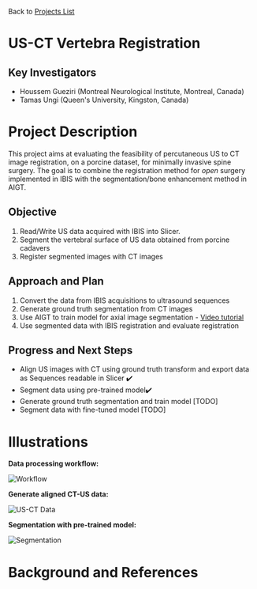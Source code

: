 Back to [Projects List](../../README.md#ProjectsList)

# US-CT Vertebra Registration

## Key Investigators

- Houssem Gueziri (Montreal Neurological Institute, Montreal, Canada)
- Tamas Ungi (Queen's University, Kingston, Canada)

# Project Description

This project aims at evaluating the feasibility of percutaneous US to CT image registration, on a porcine dataset, for minimally invasive spine surgery. 
The goal is to combine the registration method for _open_ surgery implemented in IBIS with the segmentation/bone enhancement method in AIGT.

## Objective

<!-- Describe here WHAT you would like to achieve (what you will have as end result). -->

1. Read/Write US data acquired with IBIS into Slicer.
3. Segment the vertebral surface of US data obtained from porcine cadavers
4. Register segmented images with CT images

## Approach and Plan

<!-- Describe here HOW you would like to achieve the objectives stated above. -->

1. Convert the data from IBIS acquisitions to ultrasound sequences
2. Generate ground truth segmentation from CT images
3. Use AIGT to train model for axial image segmentation - [Video tutorial](https://youtu.be/l0BcW8c9CnI)
4. Use segmented data with IBIS registration and evaluate registration

## Progress and Next Steps

<!-- Update this section as you make progress, describing of what you have ACTUALLY DONE. If there are specific steps that you could not complete then you can describe them here, too. -->

- Align US images with CT using ground truth transform and export data as Sequences readable in Slicer :heavy_check_mark:
- Segment data using pre-trained model:heavy_check_mark:
- Generate ground truth segmentation and train model [TODO]
- Segment data with fine-tuned model [TODO]

# Illustrations

<!-- Add pictures and links to videos that demonstrate what has been accomplished.
![Description of picture](Example2.jpg)
![Some more images](Example2.jpg)
-->

**Data processing workflow:**

![Workflow](workflow.png)

**Generate aligned CT-US data:**

![US-CT Data](https://github.com/NA-MIC/ProjectWeek/releases/download/project-week-resources/PW35__US_CT_VertebraRegistration__US-CTAlignment.gif)



**Segmentation with pre-trained model:**

![Segmentation](Segmentation.png)







# Background and References

<!-- If you developed any software, include link to the source code repository. If possible, also add links to sample data, and to any relevant publications. -->
